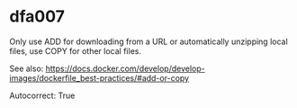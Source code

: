 # dfa007

Only use ADD for downloading from a URL or automatically unzipping local files, use COPY for other local files.

See also: https://docs.docker.com/develop/develop-images/dockerfile_best-practices/#add-or-copy

Autocorrect: True
